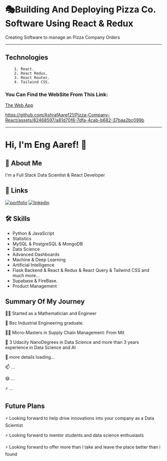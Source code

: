 
# **🎭Building And Deploying Pizza Co. Software Using React & Redux**

Creating Software to manage an Pizza Company Orders

---------------------------

## Technologies

        1. React.
        2. React Redux.
        3. React Router.
        4. Tailwind CSS.
    


### You Can Find the WebSite From  This Link:

[The Web App](https://pizza-company-react.vercel.app/)





https://github.com/AshrafAaref21/Pizza-Company-React/assets/82468597/a81d70f8-7dfa-4cab-b682-37baa2bc099b






-------------------------------------------------------



# Hi, I'm Eng Aaref! 👋


## 🚀 About Me
I'm a Full Stack Data Scientist & React Developer



## 🔗 Links
[![portfolio](https://img.shields.io/badge/my_portfolio-000?style=for-the-badge&logo=ko-fi&logoColor=white)](https://www.fiverr.com/ashrafaaref?public_mode=true/)
[![linkedin](https://img.shields.io/badge/linkedin-0A66C2?style=for-the-badge&logo=linkedin&logoColor=white)](https://www.linkedin.com/in/ashraf-aaref-357b54206)


## 🛠 Skills
- Python & JavaScript 
- Statistics 
- MySQL & PostgreSQL & MongoDB 
- Data Science
- Advanced Dashboards
- Machine & Deep Learning
- Artificial Intelligence
- Flask Backend & React & Redux & React Query & Tailwind CSS and much more...
- Supabase & FireBase.
- Product Management


## Summary Of My Journey 
👩‍💻 Started as a Mathematician and Engineer

🧠 Bsc Industrial Engineering graduate.

👯‍♀️ Micro-Masters in Supply Chain Management: From Mit

🤔 3 Udacity NanoDegrees in Data Science and more than 3 years experience in Data Science and AI

💬 more details loading...

📫 ...

😄 ...

⚡️ ...





## Future Plans 
⚡️ Looking forward to help drive innovations into your company as a Data Scientist

⚡️ Looking forward to mentor students and data science enthusiasts

⚡️ Looking forward to offer more than I take and leave the place better than i found





